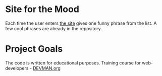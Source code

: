 # Site for the Mood

Each time the user enters [the site](https://Arrisio.github.io/20_mood/) gives one funny phrase from the list. A few cool phrases are already in the repository. 

# Project Goals

The code is written for educational purposes. Training course for web-developers - [DEVMAN.org](https://devman.org)
